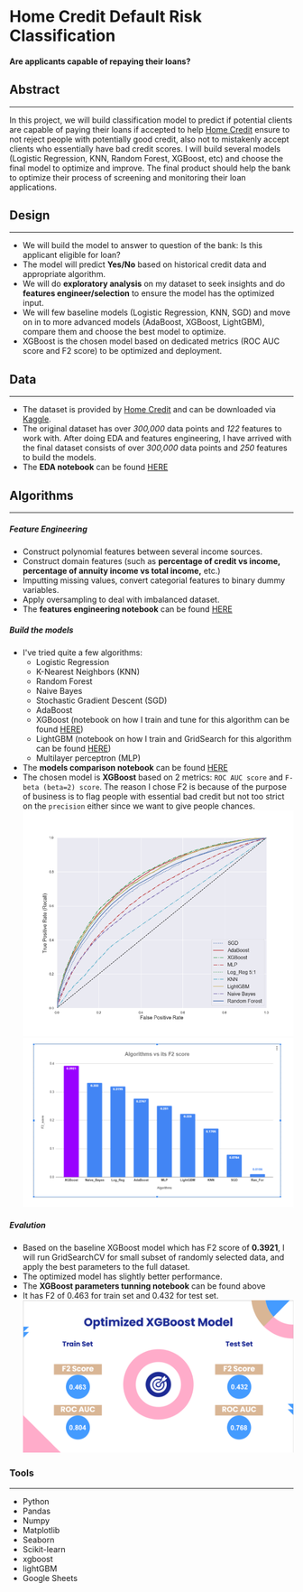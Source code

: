 # Home Credit Default Risk Classification
#### Are applicants capable of repaying their loans?



## Abstract
---
In this project, we will build classification model to predict if potential clients are capable of paying their loans if accepted to help [Home Credit](http://www.homecredit.net/) ensure to not reject people with potentially good credit, also not to mistakenly accept clients who essentially have bad credit scores. I will build several models (Logistic Regression, KNN, Random Forest, XGBoost, etc) and choose the final model to optimize and improve. The final product should help the bank to optimize their process of screening and monitoring their loan applications.

## Design
---
- We will build the model to answer to question of the bank: Is this applicant eligible for loan?
- The model will predict **Yes/No** based on historical credit data and appropriate algorithm.
- We will do **exploratory analysis** on my dataset to seek insights and do **features engineer/selection** to ensure the model has the optimized input.
- We will few baseline models (Logistic Regression, KNN, SGD) and move on in to more advanced models (AdaBoost, XGBoost, LightGBM), compare them and choose the best model to optimize.
- XGBoost is the chosen model based on dedicated metrics (ROC AUC score and F2 score) to be optimized and deployment.

## Data
---
- The dataset is provided by [Home Credit](http://www.homecredit.net/) and can be downloaded via [Kaggle](https://www.kaggle.com/c/home-credit-default-risk/data). 
- The original dataset has over *300,000* data points and *122* features to work with. After doing EDA and features engineering, I have arrived with the final dataset consists of over *300,000* data points and *250* features to build the models.
- The **EDA notebook** can be found [HERE](https://github.com/nisheethjaiswal/Home-Credit-Default-Risk/blob/main/classification%20-%20loan%20default%20risk%20detection/notebooks/EDA_features_engineering.ipynb)

## Algorithms
---
##### Feature Engineering
- Construct polynomial features between several income sources.
- Construct domain features (such as **percentage of credit vs income, percentage of annuity income vs total income,** etc.)
- Imputting missing values, convert categorial features to binary dummy variables.
- Apply oversampling to deal with imbalanced dataset.
- The **features engineering notebook** can be found [HERE](http://localhost:8888/notebooks/Metis_Bootcamp/Home_Credit_loan_risk/notebooks/EDA_features_engineering.ipynb)

##### Build the models
- I've tried quite a few algorithms:
    - Logistic Regression
    - K-Nearest Neighbors (KNN)
    - Random Forest
    - Naive Bayes
    - Stochastic Gradient Descent (SGD)
    - AdaBoost
    - XGBoost (notebook on how I train and tune for this algorithm can be found [HERE](https://github.com/nisheethjaiswal/Home-Credit-Default-Risk/blob/main/classification%20-%20loan%20default%20risk%20detection/notebooks/XGBoost_train_tune.ipynb))
    - LightGBM (notebook on how I train and GridSearch for this algorithm can be found [HERE](https://github.com/nisheethjaiswal/Home-Credit-Default-Risk/blob/main/classification%20-%20loan%20default%20risk%20detection/notebooks/lightgbm_params_search.ipynb))
    - Multilayer perceptron (MLP)
- The **models comparison notebook** can be found [HERE](https://github.com/nisheethjaiswal/Home-Credit-Default-Risk/blob/main/classification%20-%20loan%20default%20risk%20detection/notebooks/Models_comparison.ipynb)
- The chosen model is **XGBoost** based on 2 metrics: `ROC AUC score` and `F-beta (beta=2) score`. The reason I chose F2 is because of the purpose of business is to flag people with essential bad credit but not too strict on the `precision` either since we want to give people chances.
![](https://github.com/nisheethjaiswal/Home-Credit-Default-Risk/blob/main/classification%20-%20loan%20default%20risk%20detection/figures/roc_curve_comparison_plot.png)
![](https://github.com/nisheethjaiswal/Home-Credit-Default-Risk/blob/main/classification%20-%20loan%20default%20risk%20detection/figures/f2_comparison.png)

##### Evalution
- Based on the baseline XGBoost model which has F2 score of **0.3921**, I will run GridSearchCV for small subset of randomly selected data, and apply the best parameters to the full dataset.
- The optimized model has slightly better performance.
- The **XGBoost parameters tunning notebook** can be found above
- It has F2 of 0.463 for train set and 0.432 for test set.
![](https://github.com/nisheethjaiswal/Home-Credit-Default-Risk/blob/main/classification%20-%20loan%20default%20risk%20detection/figures/optimized_metrics.png)

### Tools
---
- Python
- Pandas
- Numpy
- Matplotlib
- Seaborn
- Scikit-learn
- xgboost
- lightGBM
- Google Sheets


